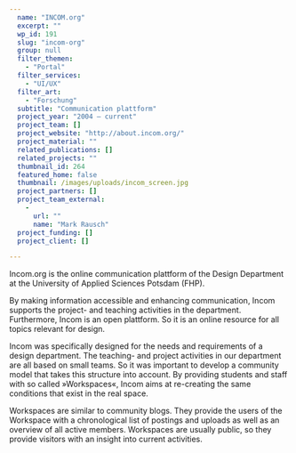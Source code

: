 ```yaml
---
  name: "INCOM.org"
  excerpt: ""
  wp_id: 191
  slug: "incom-org"
  group: null
  filter_themen: 
    - "Portal"
  filter_services: 
    - "UI/UX"
  filter_art: 
    - "Forschung"
  subtitle: "Communication plattform"
  project_year: "2004 – current"
  project_team: []
  project_website: "http://about.incom.org/"
  project_material: ""
  related_publications: []
  related_projects: ""
  thumbnail_id: 264
  featured_home: false
  thumbnail: /images/uploads/incom_screen.jpg
  project_partners: []
  project_team_external: 
    - 
      url: ""
      name: "Mark Rausch"
  project_funding: []
  project_client: []

---
```

Incom.org is the online communication plattform of the Design Department at the University of Applied Sciences Potsdam (FHP).

By making information accessible and enhancing communication, Incom supports the project- and teaching activities in the department. Furthermore, Incom is an open plattform. So it is an online resource for all topics relevant for design.

Incom was specifically designed for the needs and requirements of a design department. The teaching- and project activities in our department are all based on small teams. So it was important to develop a community model that takes this structure into account. By providing students and staff with so called »Workspaces«, Incom aims at re-creating the same conditions that exist in the real space.

Workspaces are similar to community blogs. They provide the users of the Workspace with a chronological list of postings and uploads as well as an overview of all active members. Workspaces are usually public, so they provide visitors with an insight into current activities.